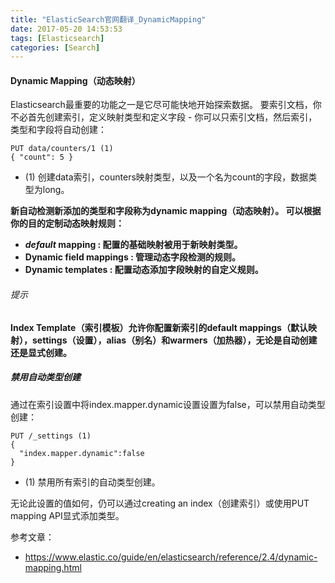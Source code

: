 ```yaml
---
title: "ElasticSearch官网翻译_DynamicMapping"
date: 2017-05-20 14:53:53
tags: [Elasticsearch]
categories: [Search]
---
```


#### Dynamic Mapping（动态映射）

Elasticsearch最重要的功能之一是它尽可能快地开始探索数据。 要索引文档，你不必首先创建索引，定义映射类型和定义字段 - 你可以只索引文档，然后索引，类型和字段将自动创建：

```
PUT data/counters/1 (1)
{ "count": 5 }
```

- (1) 创建data索引，counters映射类型，以及一个名为count的字段，数据类型为long。

<b>
新自动检测新添加的类型和字段称为dynamic mapping（动态映射）。 可以根据你的目的定制动态映射规则：

- _default_ mapping : 配置的基础映射被用于新映射类型。
- Dynamic field mappings : 管理动态字段检测的规则。
- Dynamic templates : 配置动态添加字段映射的自定义规则。
</b>

###### 提示

<b>
Index Template（索引模板）允许你配置新索引的default mappings（默认映射），settings（设置），alias（别名）和warmers（加热器），无论是自动创建还是显式创建。
</b>

##### 禁用自动类型创建

通过在索引设置中将index.mapper.dynamic设置设置为false，可以禁用自动类型创建：

```
PUT /_settings (1)
{
  "index.mapper.dynamic":false
}
```

- (1) 禁用所有索引的自动类型创建。

无论此设置的值如何，仍可以通过creating an index（创建索引）或使用PUT mapping API显式添加类型。

参考文章：

- https://www.elastic.co/guide/en/elasticsearch/reference/2.4/dynamic-mapping.html
